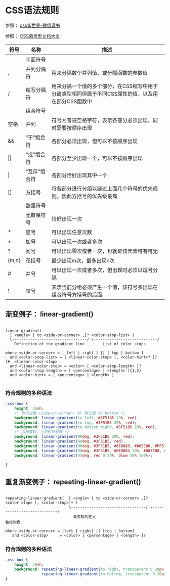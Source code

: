 # CSS语法规则

参照： [css新世界-微信读书](https://weread.qq.com/web/reader/13c32c90726fa07d13c0072kc51323901dc51ce410c121b)

参照： [CSS值类型文档大全](https://www.zhangxinxu.com/wordpress/2019/11/css-value-type/)

| 符号  | 名称 | 描述 |
| --- | --- | --- |
|  | 字面符号 |  |
| , | 并列分隔符 | 用来分隔数个并列值，或分隔函数的参数值 |
| / | 缩写分隔符 | 用来分隔一个值的多个部分，在CSS缩写中用于分离类型相同但属于不同CSS属性的值，以及用在部分CSS函数中 |
|  | 组合符号 |  |
| 空格 | 并列 | 符号为普通空格字符，表示各部分必须出现，同时需要按顺序出现 |
| && | “于”组合符 | 各部分必须出现，但可以不按顺序出现 |
| \|\| | “或”组合符 | 各部分至少出现一个，可以不按顺序出现 |
| \| | “互斥”组合符 | 各部分恰好出现其中一个 |
| [] | 方括号 | 将各部分进行分组以绕过上面几个符号的优先规则，因此方括号的优先级最高 |
|  | 数量符号 |  |
|  | 无数量符号 | 恰好出现一次 |
| * | 星号 | 可以出现任意次数 |
| + | 加号 | 可以出现一次或者多次 |
| ? | 问号 | 可以出现零次或者一次，也就是该元素可有可无 |
| \{m,n\} | 花括号 | 最少出现m次，最多出现n次 |
| # | 井号 | 可以出现一次或者多次，但出现时必须以逗号分隔 |
| ! | 叹号 | 表示当前分组必须产生一个值，该符号多出现在组合符号方括号的后面 |


## 渐变例子： linear-gradient()

```

linear-gradient(
  [ <angle> | to <side-or-corner> ,]? <color-stop-list> )
  \---------------------------------/ \----------------------------/
    Definition of the gradient line        List of color stops

where <side-or-corner> = [ left | right ] || [ top | bottom ]
  and <color-stop-list> = [ <linear-color-stop> [, <color-hint>? ]? ]#, <linear-color-stop>
  and <linear-color-stop> = <color> [ <color-stop-length> ]?
  and <color-stop-length> = [ <percentage> | <length> ]{1,2}
  and <color-hint> = [ <percentage> | <length> ]
  
``` 

### 符合规则的多种语法
``` css
.css-box {
    height: 30vh;
    /* 当不设置 <side-or-corner> 时，默认是 to bottom */
    background: linear-gradient(to left, #3F51B5 20%, red);
    background: linear-gradient(to top, #3F51B5 20%, red);
    background: linear-gradient(to bottom right, #3F51B5 20%, red);
    /* 为角度时，为逆时针旋转 */
    background: linear-gradient(90deg, #3F51B5 20%, red);
    background: linear-gradient(90deg, #3F51B5, red);
    background: linear-gradient(90deg, #3F51B5, #8E8883, #083E80, #FF5722, red);
    background: linear-gradient(90deg, #3F51B5, #8E8883 10%, #083E80, #FF5722 5%, red);
    background: linear-gradient(45deg, red 0 50%, blue 50% 100%);
  
}
```



## 重复渐变例子： repeating-linear-gradient()

```

repeating-linear-gradient(  [ <angle> | to <side-or-corner> ,]? <color-stop> [, <color-stop>]+ )
                            \---------------------------------/ \----------------------------/
                              渐变轴的定义                                色标列表

where <side-or-corner> = [left | right] || [top | bottom]
   and <color-stop>     = <color> [ <percentage> | <length> ]?

```

### 符合规则的多种语法
``` css
.css-box {
    height: 30vh;
    background: repeating-linear-gradient(to right, transparent 0 20px, blue 20px 22px, transparent 22px 42px, red 42px 44px),
                repeating-linear-gradient(to bottom, transparent 0 20px, blue 20px 22px, transparent 22px 42px, red 42px 44px);
}
```
